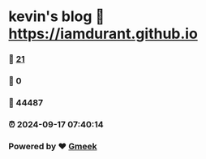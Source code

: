 # kevin's blog :link: https://iamdurant.github.io 
### :page_facing_up: [21](https://iamdurant.github.io/tag.html) 
### :speech_balloon: 0 
### :hibiscus: 44487 
### :alarm_clock: 2024-09-17 07:40:14 
### Powered by :heart: [Gmeek](https://github.com/Meekdai/Gmeek)
